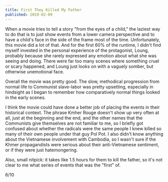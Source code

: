 ```yaml
---
title: First They Killed My Father
published: 2019-02-09
---
```


When a movie tries to tell a story "from the eyes of a child," the laziest way to do that is to just show events from a lower camera perspective and to have a child's face in the side of the frame most of the time. Unfortunately, this movie did a lot of that. And for the first 60% of the runtime, I didn't find myself invested in the personal experience of the protagonist, Loung, probably because she rarely expressed any emotion about what she was seeing and doing. There were far too many scenes where something cruel or scary happened, and Loung just looks on with a vaguely somber, but otherwise unemotional face.

Overall the movie was pretty good. The slow, methodical progression from normal life to Communist slave-labor was pretty upsetting, especially in hindsight as I began to remember how comparatively normal things looked in the early scenes.

I think the movie could have done a better job of placing the events in their historical context. The phrase Kmher Rouge doesn't show up very often at all, just at the beginning and the end, and the other names that the Communists give themselves are not familiar to me, so I briefly got confused about whether the radicals were the same people I knew killed so many of their own people under that guy Pol Pot. I also didn't know anything about the Vietnamese involvement with Cambodia, so I wasn't sure if the Khmer propagandists were serious about their anti-Vietnamese sentiment, or if they were just hatemongering.

Also, small nitpick: it takes like 1.5 hours for them to kill the father, so it's not clear to me what series of events that was the "first" of.

6/10
